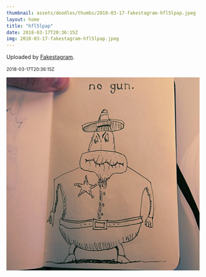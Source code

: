 ```yaml
---
thumbnail: assets/doodles/thumbs/2018-03-17-fakestagram-hfl5lpap.jpeg
layout: home
title: "hfl5lpap"
date: 2018-03-17T20:36:15Z
img: 2018-03-17-fakestagram-hfl5lpap.jpeg
---
```


Uploaded by [Fakestagram](https://github.com/opyate/fakestagram).

<small>2018-03-17T20:36:15Z</small>

![Uploaded by Fakestagram](assets/doodles/original/2018-03-17-fakestagram-hfl5lpap.jpeg)
